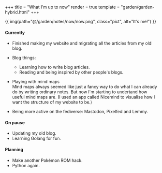 +++
title = "What I'm up to now"
render = true
template = "garden/garden-hybrid.html"
+++

 {{ img(path="@/garden/notes/now/now.png", class="pict", alt="It's me!") }}

#### Currently
* Finished making my website and migrating all the articles from my old blog.
* Blog things: 
    - Learning how to write blog articles.
    - Reading and being inspired by other people's blogs.

* Playing with mind maps \
    Mind maps always seemed like just a fancy way to do what I can already do by writing ordinary notes. But now I'm starting to undertand how useful mind maps are. 
	(I used an app called Nicemind to visualise how I want the structure of my website to be.)
	
* Being more active on the fediverse: Mastodon, Pixelfed and Lemmy.

#### On pause

* Updating my old blog.
* Learning Golang for fun.

#### Planning

* Make another Pokémon ROM hack.
* Python again.

